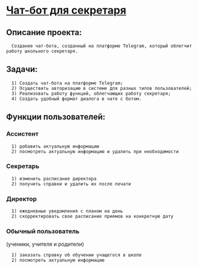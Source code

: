 # [Чат-бот для секретаря](t.me/School_secretary_444_bot)

## Описание проекта:

      Создание чат-бота, созданный на платформе Telegram, который облегчит работу школьного секретаря.

## Задачи:

      1) Создать чат-бота на платформе Telegram;
      2) Осуществить авторизацию в системе для разных типов пользователей;
      3) Реализовать работу функций, облегчающих работу секретаря;
      4) Создать удобный формат диалога в чате с ботом.
      
## Функции пользователей:

### Ассистент

      1) добавить актуальную информацию
      2) посмотреть актуальную информацию и удалить при необходимости

### Секретарь

      1) изменить расписание директора
      2) получить справки и удалить их после печати
      
### Директор

      1) ежедневные уведомления с планом на день
      2) скорректировать свое расписание приемов на конкретную дату

### Обычный пользователь
(ученики, учителя и родители)

      1) заказать справку об обучении учащегося в школе
      2) посмотреть актуальную информацию




